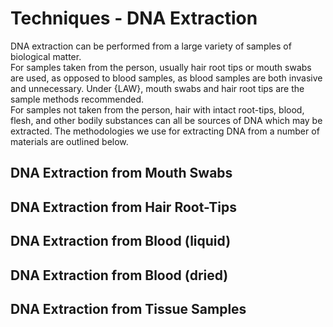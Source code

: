 # Techniques - DNA Extraction

DNA extraction can be performed from a large variety of samples of biological matter.  
For samples taken from the person, usually hair root tips or mouth swabs are used, as opposed to blood samples, as blood samples are both invasive and unnecessary. Under {LAW}, mouth swabs and hair root tips are the sample methods recommended.  
For samples not taken from the person, hair with intact root-tips, blood, flesh, and other bodily substances can all be sources of DNA which may be extracted. The methodologies we use for extracting DNA from a number of materials are outlined below.  

## DNA Extraction from Mouth Swabs

## DNA Extraction from Hair Root-Tips

## DNA Extraction from Blood (liquid)

## DNA Extraction from Blood (dried)

## DNA Extraction from Tissue Samples

